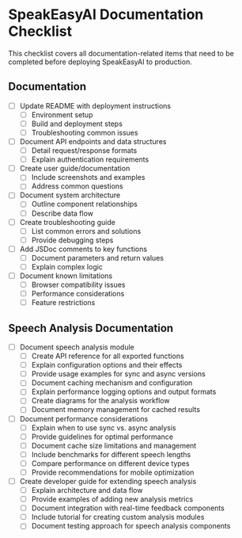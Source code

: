 
# SpeakEasyAI Documentation Checklist

This checklist covers all documentation-related items that need to be completed before deploying SpeakEasyAI to production.

## Documentation

- [ ] Update README with deployment instructions
  - [ ] Environment setup
  - [ ] Build and deployment steps
  - [ ] Troubleshooting common issues
- [ ] Document API endpoints and data structures
  - [ ] Detail request/response formats
  - [ ] Explain authentication requirements
- [ ] Create user guide/documentation
  - [ ] Include screenshots and examples
  - [ ] Address common questions
- [ ] Document system architecture
  - [ ] Outline component relationships
  - [ ] Describe data flow
- [ ] Create troubleshooting guide
  - [ ] List common errors and solutions
  - [ ] Provide debugging steps
- [ ] Add JSDoc comments to key functions
  - [ ] Document parameters and return values
  - [ ] Explain complex logic
- [ ] Document known limitations
  - [ ] Browser compatibility issues
  - [ ] Performance considerations
  - [ ] Feature restrictions

## Speech Analysis Documentation
- [ ] Document speech analysis module
  - [ ] Create API reference for all exported functions
  - [ ] Explain configuration options and their effects
  - [ ] Provide usage examples for sync and async versions
  - [ ] Document caching mechanism and configuration
  - [ ] Explain performance logging options and output formats
  - [ ] Create diagrams for the analysis workflow
  - [ ] Document memory management for cached results
- [ ] Document performance considerations
  - [ ] Explain when to use sync vs. async analysis
  - [ ] Provide guidelines for optimal performance
  - [ ] Document cache size limitations and management
  - [ ] Include benchmarks for different speech lengths
  - [ ] Compare performance on different device types
  - [ ] Provide recommendations for mobile optimization
- [ ] Create developer guide for extending speech analysis
  - [ ] Explain architecture and data flow
  - [ ] Provide examples of adding new analysis metrics
  - [ ] Document integration with real-time feedback components
  - [ ] Include tutorial for creating custom analysis modules
  - [ ] Document testing approach for speech analysis components
